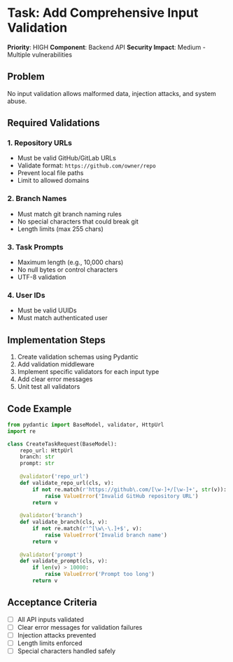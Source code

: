 # Task: Add Comprehensive Input Validation

**Priority**: HIGH
**Component**: Backend API
**Security Impact**: Medium - Multiple vulnerabilities

## Problem
No input validation allows malformed data, injection attacks, and system abuse.

## Required Validations

### 1. Repository URLs
- Must be valid GitHub/GitLab URLs
- Validate format: `https://github.com/owner/repo`
- Prevent local file paths
- Limit to allowed domains

### 2. Branch Names
- Must match git branch naming rules
- No special characters that could break git
- Length limits (max 255 chars)

### 3. Task Prompts
- Maximum length (e.g., 10,000 chars)
- No null bytes or control characters
- UTF-8 validation

### 4. User IDs
- Must be valid UUIDs
- Must match authenticated user

## Implementation Steps
1. Create validation schemas using Pydantic
2. Add validation middleware
3. Implement specific validators for each input type
4. Add clear error messages
5. Unit test all validators

## Code Example
```python
from pydantic import BaseModel, validator, HttpUrl
import re

class CreateTaskRequest(BaseModel):
    repo_url: HttpUrl
    branch: str
    prompt: str
    
    @validator('repo_url')
    def validate_repo_url(cls, v):
        if not re.match(r'https://github\.com/[\w-]+/[\w-]+', str(v)):
            raise ValueError('Invalid GitHub repository URL')
        return v
    
    @validator('branch')
    def validate_branch(cls, v):
        if not re.match(r'^[\w\-\.]+$', v):
            raise ValueError('Invalid branch name')
        return v
    
    @validator('prompt')
    def validate_prompt(cls, v):
        if len(v) > 10000:
            raise ValueError('Prompt too long')
        return v
```

## Acceptance Criteria
- [ ] All API inputs validated
- [ ] Clear error messages for validation failures
- [ ] Injection attacks prevented
- [ ] Length limits enforced
- [ ] Special characters handled safely